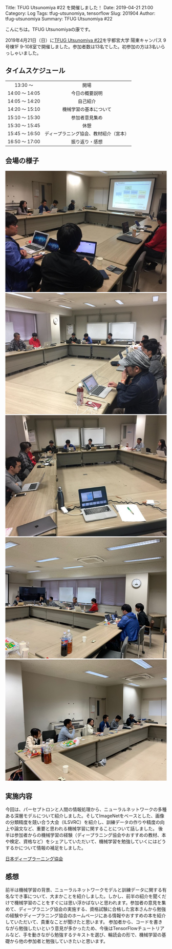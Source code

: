 Title: TFUG Utsunomiya #22 を開催しました！
Date: 2019-04-21 21:00
Category: Log
Tags: tfug-utsunomiya, tensorflow
Slug: 201904
Author: tfug-utsunomiya
Summary: TFUG Utsunomiya #22 

こんにちは。TFUG Utsunomiyaの康です。

2019年4月21日（日）に[TFUG Utsunomiya #22](https://tfug-utsunomiya.connpass.com/event/125764/)を宇都宮大学 陽東キャンパス 9号棟1F 9-108室で開催しました。参加者数は13名でした。初参加の方は3名いらっしゃいました。

## タイムスケジュール

|||
|:-:|:-:|
|13:30 〜 |開場|
|14:00 〜 14:05|今日の概要説明|
|14:05 〜 14:20|自己紹介|
|14:20 〜 15:10|機械学習の基本について|
|15:10 〜 15:30|参加者意見集め|
|15:30 〜 15:45|休憩|
|15:45 〜 16:50|ディープラニング協会、教材紹介（宮本）|
|16:50 〜 17:00|振り返り・感想|

## 会場の様子

![](/images/2019-04-21-00.jpg) ![](/images/2019-04-21-01.jpg) ![](/images/2019-04-21-02.jpg) ![](/images/2019-04-21-03.jpg) ![](/images/2019-04-21-04.jpg) 

## 実施内容

今回は、パーセプトロンと人間の情報処理から、ニューラルネットワークの多種ある深層モデルについて紹介しました。そしてImageNetをベースとした、画像の分類精度を競い合う大会（ILSVRC）を紹介し、訓練データの作りや精度の向上や論文など、重要と思われる機械学習に関することについて話しました。
後半は参加者からの機械学習の経験（ディープラニング協会やおすすめの教材、本や検定、資格など）をシェアしていただいて、機械学習を勉強していくにはどうするかについて情報の補足をしました。


[日本ディープラーニング協会]( https://www.jdla.org)

## 感想

前半は機械学習の背景、ニューラルネットワークモデルと訓練データに関する有名なでき事について、大まかことを紹介しました。しかし、前半の紹介を聞くだけで機械学習のことをすぐには思い浮かばないと思われます。参加者の意見を集めて、ディープラニング協会の実施する、資格試験に合格した宮本さんから勉強の経験やディープラニング協会のホームページにある情報やおすすめの本を紹介していただいて、貴重なことが聞けたと思います。
参加者から、コードを書きながら勉強したいという意見が多かったため、今後はTensorFlowチュートリアルなど、手を動きながら勉強するテキストを選び、輪読会の形で、機械学習の基礎から他の参加者と勉強していきたいと思います。

